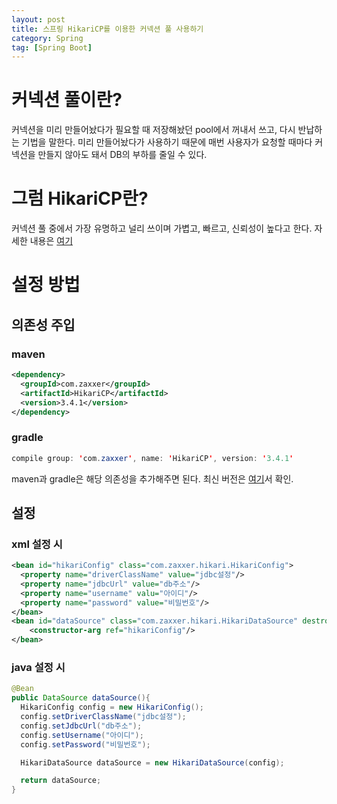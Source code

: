 ```yaml
---
layout: post
title: 스프링 HikariCP를 이용한 커넥션 풀 사용하기
category: Spring
tag: [Spring Boot]
---
```


# 커넥션 풀이란?

커넥션을 미리 만들어놨다가 필요할 때 저장해놨던 pool에서 꺼내서 쓰고, 다시 반납하는 기법을 말한다. 미리 만들어놨다가 사용하기 때문에 매번 사용자가 요청할 때마다 커넥션을 만들지 않아도 돼서 DB의 부하를 줄일 수 있다.

# 그럼 HikariCP란?

커넥션 풀 중에서 가장 유명하고 널리 쓰이며 가볍고, 빠르고, 신뢰성이 높다고 한다. 자세한 내용은 [여기](https://github.com/brettwooldridge/HikariCP)

# 설정 방법

## 의존성 주입

### maven

```xml
<dependency>
  <groupId>com.zaxxer</groupId>
  <artifactId>HikariCP</artifactId>
  <version>3.4.1</version>
</dependency>
```

### gradle

```java
compile group: 'com.zaxxer', name: 'HikariCP', version: '3.4.1'
```

maven과 gradle은 해당 의존성을 추가해주면 된다. 최신 버전은 [여기](https://mvnrepository.com/artifact/com.zaxxer/HikariCP)서 확인.

## 설정

### xml 설정 시

```xml
<bean id="hikariConfig" class="com.zaxxer.hikari.HikariConfig">
  <property name="driverClassName" value="jdbc설정"/>
  <property name="jdbcUrl" value="db주소"/>
  <property name="username" valu="아이디"/>
  <property name="password" value="비밀번호"/>
</bean>
<bean id="dataSource" class="com.zaxxer.hikari.HikariDataSource" destroy-method="close">
    <constructor-arg ref="hikariConfig"/>
</bean>
```

### java 설정 시

```java
@Bean
public DataSource dataSource(){
  HikariConfig config = new HikariConfig();
  config.setDriverClassName("jdbc설정");
  config.setJdbcUrl("db주소");
  config.setUsername("아이디");
  config.setPassword("비밀번호");

  HikariDataSource dataSource = new HikariDataSource(config);

  return dataSource;
}
```
